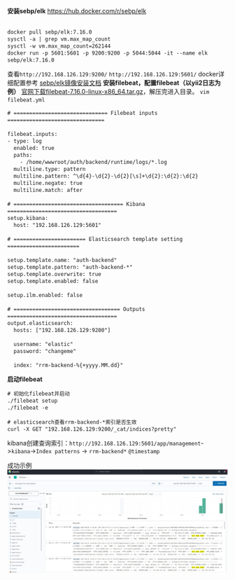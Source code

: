 **安装sebp/elk**
https://hub.docker.com/r/sebp/elk
```

docker pull sebp/elk:7.16.0
sysctl -a | grep vm.max_map_count
sysctl -w vm.max_map_count=262144
docker run -p 5601:5601 -p 9200:9200 -p 5044:5044 -it --name elk sebp/elk:7.16.0
```
查看`http://192.168.126.129:9200/` `http://192.168.126.129:5601/`
docker详细配置参考 [sebp/elk镜像安装文档](https://elk-docker.readthedocs.io/)
**安装filebeat，配置filebeat（以yii2日志为例）**
[官网下载filebeat-7.16.0-linux-x86_64.tar.gz](https://www.elastic.co/cn/downloads/past-releases#filebeat)，解压完进入目录。
`vim filebeat.yml`
```
# ============================== Filebeat inputs ===============================

filebeat.inputs:
- type: log
  enabled: true
  paths:
    - /home/wwwroot/auth/backend/runtime/logs/*.log
  multiline.type: pattern
  multiline.pattern: ^\d{4}-\d{2}-\d{2}[\s]+\d{2}:\d{2}:\d{2}
  multiline.negate: true
  multiline.match: after

# =================================== Kibana ===================================
setup.kibana:
  host: "192.168.126.129:5601"

# ======================= Elasticsearch template setting =======================

setup.template.name: "auth-backend"
setup.template.pattern: "auth-backend-*"
setup.template.overwrite: true
setup.template.enabled: false

setup.ilm.enabled: false

# ================================== Outputs ===================================
output.elasticsearch:
  hosts: ["192.168.126.129:9200"]

  username: "elastic"
  password: "changeme"

  index: "rrm-backend-%{+yyyy.MM.dd}"
```
**启动filebeat**
```
# 初始化filebeat并启动
./filebeat setup
./filebeat -e

# elasticsearch查看rrm-backend-*索引是否生效
curl -X GET "192.168.126.129:9200/_cat/indices?pretty"
```
kibana创建查询索引：`http://192.168.126.129:5601/app/management`->`kibana`->`Index patterns` -> `rrm-backend*` `@timestamp`

成功示例
![](../images/elk展示.jpg)

